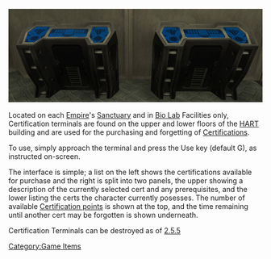 ![](images/Cert_term.jpg "Cert_term.jpg")

Located on each [Empire](Empire.md "wikilink")'s
[Sanctuary](Sanctuary.md "wikilink") and in [Bio Lab](Bio_Lab.md "wikilink")
Facilities only, Certification terminals are found on the upper and
lower floors of the [HART](HART.md "wikilink") building and are used for
the purchasing and forgetting of
[Certifications](Certifications.md "wikilink").

To use, simply approach the terminal and press the Use key (default G),
as instructed on-screen.

The interface is simple; a list on the left shows the certifications
available for purchase and the right is split into two panels, the upper
showing a description of the currently selected cert and any
prerequisites, and the lower listing the certs the character currently
posesses. The number of available [Certification
points](Certification_points.md "wikilink") is shown at the top, and the
time remaining until another cert may be forgotten is shown underneath.

Certification Terminals can be destroyed as of [2.5.5](2.md.5.5 "wikilink")

[Category:Game Items](Category:Game_Items.md "wikilink")

